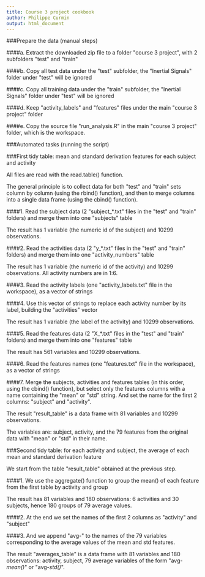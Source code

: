 ```yaml
---
title: Course 3 project cookbook
author: Philippe Curmin
output: html_document
---
```


###Prepare the data (manual steps)

####a. Extract the downloaded zip file to a folder "course 3 project", with 2 subfolders "test" and "train"

####b. Copy all test data under the "test" subfolder, the "Inertial Signals" folder under "test" will be ignored

####c. Copy all training data under the "train" subfolder, the "Inertial Signals" folder under "test" will be ignored

####d. Keep "activity_labels" and "features" files under the main "course 3 project" folder

####e. Copy the source file "run_analysis.R" in the main "course 3 project" folder, which is the workspace.

###Automated tasks (running the script)

###First tidy table: mean and standard derivation features for each subject and activity

All files are read with the read.table() function.

The general principle is to collect data for both "test" and "train" sets column by column (using the rbind() function), and then to merge columns into a single data frame (using the cbind() function).

####1. Read the subject data (2 "subject_*.txt" files in the "test" and "train" folders) and merge them into one "subjects" table 

The result has 1 variable (the numeric id of the subject) and 10299 observations.

####2. Read the activities data (2 "y_*.txt" files in the "test" and "train" folders) and merge them into one "activity_numbers" table

The result has 1 variable (the numeric id of the activity) and 10299 observations. All activity numbers are in 1:6.

####3. Read the activity labels (one "activity_labels.txt" file in the workspace), as a vector of strings

####4. Use this vector of strings to replace each activity number by its label, building the "activities" vector

The result has 1 variable (the label of the activity) and 10299 observations.

####5. Read the features data (2 "X_*.txt" files in the "test" and "train" folders) and merge them into one "features" table 

The result has 561 variables and 10299 observations.

####6. Read the features names (one "features.txt" file in the workspace), as a vector of strings

####7. Merge the subjects, activities and features tables (in this order, using the cbind() function), but select only the features columns with a name containing the  "mean" or "std" string. And set the name for the first 2 columns: "subject" and "activity".

The result "result_table" is a data frame with 81 variables and 10299 observations.

The variables are: subject, activity, and the 79 features from the original data with "mean" or "std" in their name.

###Second tidy table: for each activity and subject, the average of each mean and standard derivation feature

We start from the table "result_table" obtained at the previous step.

####1. We use the aggregate() function to group the mean() of each feature from the first table by activity and group

The result has 81 variables and 180 observations: 6 activities and 30 subjects, hence 180 groups of 79 average values.

####2. At the end we set the names of the first 2 columns as "activity" and "subject"

####3. And we append "avg-" to the names of the 79 variables corresponding to the average values of the mean and std features.

The result "averages_table" is a data frame with 81 variables and 180 observations: activity, subject, 79 average variables of the form "avg-*mean()*" or "avg-*std()*".
